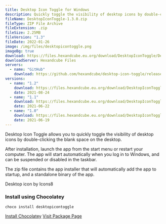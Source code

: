 ```yaml
---
title: Desktop Icon Toggle for Windows
description: Quickly toggle the visibility of desktop icons by double-clicking the blank space on the desktop.
fileName: DesktopIconToggle-1.3.0.zip
fileType: ZIP File Archive
fileExtension: .zip
fileSize: 2.25MB
fileVersion: "1.3"
fileDate: 2022-01-26
image: /img/files/desktopicontoggle.png
imageBg: true
download: https://files.hexandcube.eu.org/download/DesktopIconToggle/DesktopIconToggle-1.3.0.zip
downloadServer: Hexandcube Files
servers:
  - name: "GitHub"
    download: https://github.com/hexandcube/desktop-icon-toggle/releases/download/v.1.3.0/DesktopIconToggle-1.3.0.zip
versions:
  - name: "1.2"
    download: https://files.hexandcube.eu.org/download/DesktopIconToggle/DesktopIconToggle-1.2.0.zip
    date: 2021-08-24
  - name: "1.1"
    download: https://files.hexandcube.eu.org/download/DesktopIconToggle/DesktopIconToggle-1.1.0.zip
    date: 2021-06-22
  - name: "1.0"
    download: https://files.hexandcube.eu.org/download/DesktopIconToggle/DesktopIconToggle-1.0.0.zip
    date: 2021-06-19
---
```


Desktop Icon Toggle allows you to quickly toggle the visibility
of desktop icons by double-clicking the blank space on the desktop.

After installation, launch the app from the start menu or
restart your computer. The app will start automatically when
you log in to Windows, and can be suspended or disabled in
the taskbar.

The zip file contains the app installer that will
automatically add the app to startup, and a standalone
binary of the app.

Desktop icon by Icons8

### Install using Chocolatey

`choco install desktopicontoggle`

<a class="btn btn-primary" href="https://chocolatey.org/install" target="_blank"><i class="fas fa-download"></i> Install Chocolatey</a>
<a class="btn" href="https://community.chocolatey.org/packages/desktopicontoggle" target="_blank"><i class="fas fa-external-link-alt"></i> Visit Package Page</a>

